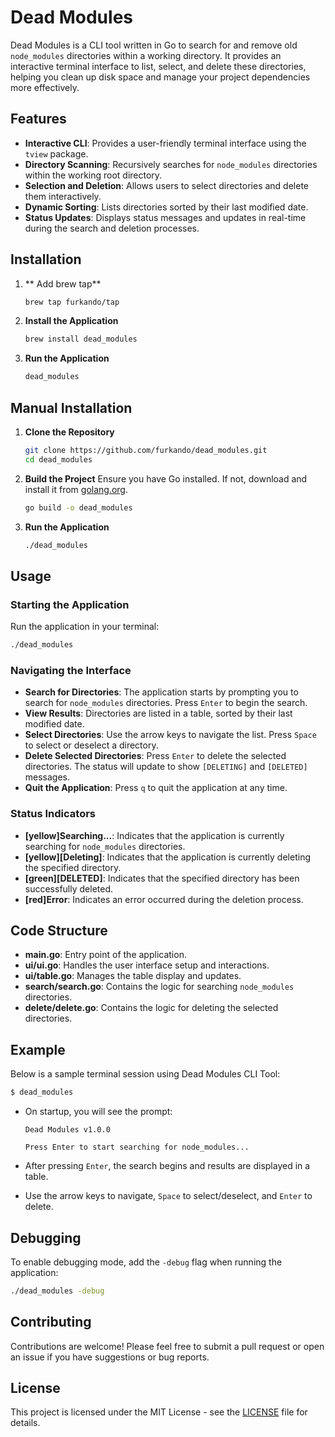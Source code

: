 # Dead Modules

Dead Modules is a CLI tool written in Go to search for and remove old `node_modules` directories within a working directory. It provides an interactive terminal interface to list, select, and delete these directories, helping you clean up disk space and manage your project dependencies more effectively.

## Features

- **Interactive CLI**: Provides a user-friendly terminal interface using the `tview` package.
- **Directory Scanning**: Recursively searches for `node_modules` directories within the working root directory.
- **Selection and Deletion**: Allows users to select directories and delete them interactively.
- **Dynamic Sorting**: Lists directories sorted by their last modified date.
- **Status Updates**: Displays status messages and updates in real-time during the search and deletion processes.

## Installation

1. ** Add brew tap**

   ```sh
   brew tap furkando/tap
   ```

2. **Install the Application**

   ```sh
   brew install dead_modules
   ```

3. **Run the Application**

   ```sh
   dead_modules
   ```

## Manual Installation

1. **Clone the Repository**

   ```sh
   git clone https://github.com/furkando/dead_modules.git
   cd dead_modules
   ```

2. **Build the Project**
   Ensure you have Go installed. If not, download and install it from [golang.org](https://golang.org/dl/).

   ```sh
   go build -o dead_modules
   ```

3. **Run the Application**
   ```sh
   ./dead_modules
   ```

## Usage

### Starting the Application

Run the application in your terminal:

```sh
./dead_modules
```

### Navigating the Interface

- **Search for Directories**: The application starts by prompting you to search for `node_modules` directories. Press `Enter` to begin the search.
- **View Results**: Directories are listed in a table, sorted by their last modified date.
- **Select Directories**: Use the arrow keys to navigate the list. Press `Space` to select or deselect a directory.
- **Delete Selected Directories**: Press `Enter` to delete the selected directories. The status will update to show `[DELETING]` and `[DELETED]` messages.
- **Quit the Application**: Press `q` to quit the application at any time.

### Status Indicators

- **[yellow]Searching...**: Indicates that the application is currently searching for `node_modules` directories.
- **[yellow][Deleting]**: Indicates that the application is currently deleting the specified directory.
- **[green][DELETED]**: Indicates that the specified directory has been successfully deleted.
- **[red]Error**: Indicates an error occurred during the deletion process.

## Code Structure

- **main.go**: Entry point of the application.
- **ui/ui.go**: Handles the user interface setup and interactions.
- **ui/table.go**: Manages the table display and updates.
- **search/search.go**: Contains the logic for searching `node_modules` directories.
- **delete/delete.go**: Contains the logic for deleting the selected directories.

## Example

Below is a sample terminal session using Dead Modules CLI Tool:

```sh
$ dead_modules
```

- On startup, you will see the prompt:

  ```
  Dead Modules v1.0.0

  Press Enter to start searching for node_modules...
  ```

- After pressing `Enter`, the search begins and results are displayed in a table.
- Use the arrow keys to navigate, `Space` to select/deselect, and `Enter` to delete.

## Debugging

To enable debugging mode, add the `-debug` flag when running the application:

```sh
./dead_modules -debug
```

## Contributing

Contributions are welcome! Please feel free to submit a pull request or open an issue if you have suggestions or bug reports.

## License

This project is licensed under the MIT License - see the [LICENSE](LICENSE) file for details.
